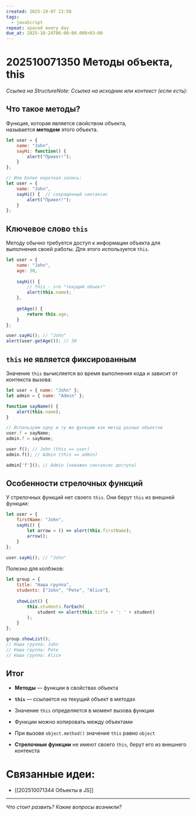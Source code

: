 ```yaml
---
created: 2025-10-07 13:50
tags:
  - javaScript
repeat: spaced every day
due_at: 2025-10-24T06:00:00.000+03:00
---
```

# 202510071350 Методы объекта, this

*Ссылка на StructureNote:*
*Ссылка на исходник или контекст (если есть):* 

## Что такое методы?

Функция, которая является свойством объекта, называется **методом** этого объекта.

```js
let user = {
    name: "John",
    sayHi: function() {
        alert("Привет!");
    }
};

// Или более короткая запись:
let user = {
    name: "John",
    sayHi() {  // сокращенный синтаксис
        alert("Привет!");
    }
};
```

## Ключевое слово `this`

Методу обычно требуется доступ к информации объекта для выполнения своей работы. Для этого используется `this`.

```js
let user = {
    name: "John",
    age: 30,
    
    sayHi() {
        // this - это "текущий объект"
        alert(this.name);
    },
    
    getAge() {
        return this.age;
    }
};

user.sayHi(); // "John"
alert(user.getAge()); // 30
```

## `this` не является фиксированным

Значение `this` вычисляется во время выполнения кода и зависит от контекста вызова:

```js
let user = { name: "John" };
let admin = { name: "Admin" };

function sayName() {
    alert(this.name);
}

// Используем одну и ту же функцию как метод разных объектов
user.f = sayName;
admin.f = sayName;

user.f(); // John (this == user)
admin.f(); // Admin (this == admin)

admin['f'](); // Admin (неважен синтаксис доступа)
```

## Особенности стрелочных функций

У стрелочных функций нет своего `this`. Они берут `this` из внешней функции:

```js
let user = {
    firstName: "John",
    sayHi() {
        let arrow = () => alert(this.firstName);
        arrow();
    }
};

user.sayHi(); // "John"
```

Полезно для колбэков:

```js
let group = {
    title: "Наша группа",
    students: ["John", "Pete", "Alice"],
    
    showList() {
        this.students.forEach(
            student => alert(this.title + ': ' + student)
        );
    }
};

group.showList();
// Наша группа: John
// Наша группа: Pete  
// Наша группа: Alice
```

## Итог

- **Методы** — функции в свойствах объекта
    
- **`this`** — ссылается на текущий объект в методах
    
- Значение `this` определяется в момент вызова функции
    
- Функции можно копировать между объектами
    
- При вызове `object.method()` значение `this` равно `object`
    
- **Стрелочные функции** не имеют своего `this`, берут его из внешнего контекста

# Связанные идеи:

* [[202510071344 Объекты в JS]]
---

*Что стоит развить? Какие вопросы возникли?*
